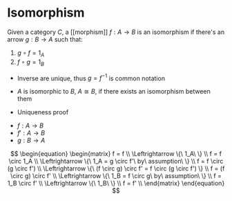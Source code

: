 # Isomorphism

Given a category $C$, a [[morphism]] $f : A \to B$ is an isomorphism if there's an arrow $g : B \to A$ such that:
1. $g \circ f = 1_A$
2. $f \circ g = 1_B$

- Inverse are unique, thus $g = f^{-1}$ is common notation

- $A$ is isomorphic to $B$, $A \cong B$, if there exists an isomorphism between them

* Uniqueness proof
- $f : A \to B$
- $f' : A \to B$
- $g : B \to A$

$$
\begin{equation}
\begin{matrix}
f = f \\
\Leftrightarrow \{\ 1_A\ \} \\
f = f \circ 1_A \\
\Leftrightarrow \{\ 1_A = g \circ f'\ by\ assumption\ \} \\
f = f \circ (g \circ f') \\
\Leftrightarrow \{\ (f \circ g) \circ f' = f \circ (g \circ f') \} \\
f = (f \circ g) \circ f' \\
\Leftrightarrow \{\ 1_B = f \circ g\ by\ assumption\ \} \\
f = 1_B \circ f' \\
\Leftrightarrow \{\ 1_B\ \} \\
f = f' \\
\end{matrix}
\end{equation}
$$